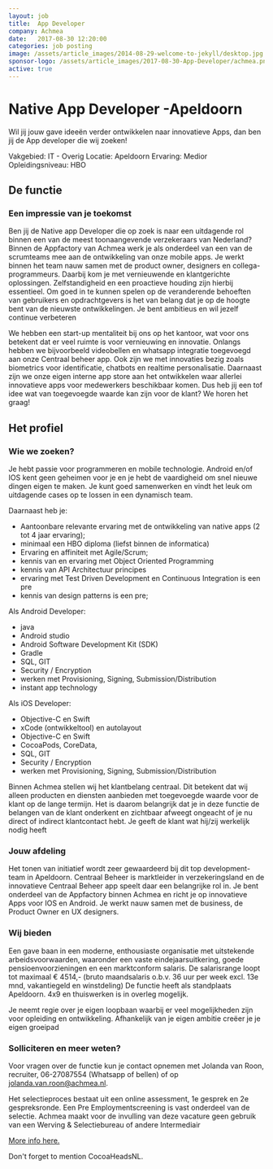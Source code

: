 ```yaml
---
layout: job
title:  App Developer
company: Achmea
date:   2017-08-30 12:20:00
categories: job posting
image: /assets/article_images/2014-08-29-welcome-to-jekyll/desktop.jpg
sponsor-logo: /assets/article_images/2017-08-30-App-Developer/achmea.png
active: true
---
```


# Native App Developer -Apeldoorn

Wil jij jouw gave ideeën verder ontwikkelen naar innovatieve Apps, dan ben jij de App developer die wij zoeken!

Vakgebied: IT - Overig
Locatie: Apeldoorn
Ervaring: Medior
Opleidingsniveau: HBO

## De functie

### Een impressie van je toekomst

Ben jij de Native app Developer die op zoek is naar een uitdagende rol binnen een van de meest toonaangevende verzekeraars van Nederland? Binnen de Appfactory van Achmea werk je als onderdeel van een van de scrumteams mee aan de ontwikkeling van onze mobile apps. Je werkt binnen het team nauw samen met de product owner, designers en collega-programmeurs. Daarbij kom je met vernieuwende en klantgerichte oplossingen. Zelfstandigheid en een proactieve houding zijn hierbij essentieel. Om goed in te kunnen spelen op de veranderende behoeften van gebruikers en opdrachtgevers is het van belang dat je op de hoogte bent van de nieuwste ontwikkelingen. Je bent ambitieus en wil jezelf continue verbeteren 

We hebben een start-up mentaliteit bij ons op het kantoor, wat voor ons betekent dat er veel ruimte is voor vernieuwing en innovatie. Onlangs hebben we bijvoorbeeld videobellen en whatsapp integratie toegevoegd aan onze Centraal beheer app. Ook zijn we met innovaties bezig zoals biometrics voor identificatie, chatbots en realtime personalisatie. Daarnaast zijn we onze eigen interne app store aan het ontwikkelen waar allerlei innovatieve apps voor medewerkers beschikbaar komen. Dus heb jij een tof idee wat van toegevoegde waarde kan zijn voor de klant? We horen het graag!

## Het profiel

### Wie we zoeken?

Je hebt passie voor programmeren en mobile technologie. Android en/of IOS kent geen geheimen voor je en je hebt de vaardigheid om snel nieuwe dingen eigen te maken. Je kunt goed samenwerken en vindt het leuk om uitdagende cases op te lossen in een dynamisch team. 

Daarnaast heb je:

- Aantoonbare relevante ervaring met de ontwikkeling van native apps (2 tot 4 jaar ervaring);
- minimaal een HBO diploma (liefst binnen de informatica)
- Ervaring en affiniteit met Agile/Scrum;
- kennis van en ervaring met Object Oriented Programming 
- kennis van API Architectuur principes 
- ervaring met Test Driven Development en Continuous Integration is een pre
- kennis van design patterns is een pre;

Als Android Developer:

- java
- Android studio
- Android Software Development Kit (SDK)
- Gradle
- SQL, GIT
- Security / Encryption
- werken met Provisioning, Signing, Submission/Distribution
- instant app technology

Als iOS Developer:

- Objective-C en Swift
- xCode (ontwikkeltool) en autolayout 
- Objective-C en Swift 
- CocoaPods, CoreData, 
- SQL, GIT
- Security / Encryption
- werken met Provisioning, Signing, Submission/Distribution

Binnen Achmea stellen wij het klantbelang centraal. Dit betekent dat wij alleen producten en diensten aanbieden met toegevoegde waarde voor de klant op de lange termijn. Het is daarom belangrijk dat je in deze functie de belangen van de klant onderkent en zichtbaar afweegt ongeacht of je nu direct of indirect klantcontact hebt. Je geeft de klant wat hij/zij werkelijk nodig heeft

### Jouw afdeling

Het tonen van initiatief wordt zeer gewaardeerd bij dit top development-team in Apeldoorn. Centraal Beheer is marktleider in verzekeringsland en de innovatieve Centraal Beheer app speelt daar een belangrijke rol in.  Je bent onderdeel van de Appfactory binnen Achmea en richt je op innovatieve Apps voor IOS en Android. Je werkt nauw samen met de business, de Product Owner en UX designers.

### Wij bieden

Een gave baan in een moderne, enthousiaste organisatie met uitstekende arbeidsvoorwaarden, waaronder een vaste eindejaarsuitkering, goede pensioenvoorzieningen en een marktconform salaris. De salarisrange loopt tot maximaal € 4514,- (bruto maandsalaris o.b.v. 36 uur per week excl. 13e mnd, vakantiegeld en winstdeling) De functie heeft als standplaats Apeldoorn.  4x9 en thuiswerken is in overleg mogelijk.

Je neemt regie over je eigen loopbaan waarbij er veel mogelijkheden zijn voor opleiding en ontwikkeling. Afhankelijk van je eigen ambitie creëer je je eigen groeipad

### Solliciteren en meer weten?

Voor vragen over de functie kun je contact opnemen met Jolanda van Roon, recruiter, 06-27087554 (Whatsapp of bellen) of op [jolanda.van.roon@achmea.nl](mailto:*jolanda*.van.roon@achmea.nl). 

Het selectieproces bestaat uit een online assessment, 1e gesprek en 2e gespreksronde.
Een Pre Employmentscreening is vast onderdeel van de selectie. Achmea maakt voor de invulling van deze vacature geen gebruik van een Werving & Selectiebureau of andere Intermediair

[More info here.](https://www.werkenbijachmea.nl/Vacatures/Paginas/navite-app-developer-94840.aspx)

Don't forget to mention CocoaHeadsNL.